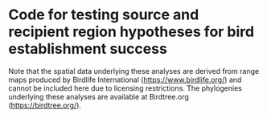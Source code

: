 # Code for testing source and recipient region hypotheses for bird establishment success

Note that the spatial data underlying these analyses are derived from range maps produced by Birdlife International (https://www.birdlife.org/) and cannot be included here due to licensing restrictions.  The phylogenies underlying these analyses are available at Birdtree.org (https://birdtree.org/).

